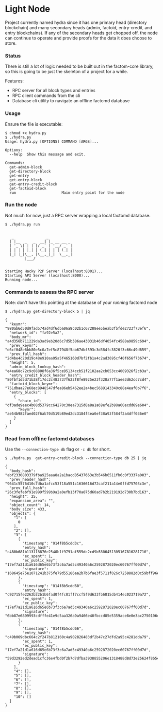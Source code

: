 # Light Node

Project currently named hydra since it has one primary head (directory blockchain) and many secondary heads (admin, factoid, entry-credit, and entry blockchains). If any of the secondary heads get chopped off, the node can continue to operate and provide proofs for the data it does choose to store.

### Status

There is still a lot of logic needed to be built out in the factom-core library, so this is going to be just the skeleton of a project for a while.

Features:
- RPC server for all block types and entries
- RPC client commands from the cli
- Database cli utility to navigate an offline factomd database

### Usage

Ensure the file is executable:

```
$ chmod +x hydra.py
$ ./hydra.py
Usage: hydra.py [OPTIONS] COMMAND [ARGS]...

Options:
  --help  Show this message and exit.

Commands:
  get-admin-block
  get-directory-block
  get-entry
  get-entry-block
  get-entry-credit-block
  get-factoid-block
  run                     Main entry point for the node
```


### Run the node

Not much for now, just a RPC server wrapping a local factomd database.

```
$ ./hydra.py run


   _               _           
  | |__  _   _  __| |_ __ __ _ 
  | '_ \| | | |/ _` | '__/ _` |
  | | | | |_| | (_| | | | (_| |
  |_| |_|\__, |\__,_|_|  \__,_|
         |___/                 


Starting Hacky P2P Server (localhost:8001)...
Starting API Server (localhost:8000)...
Running node...
```

### Commands to assess the RPC server

Note: don't have this pointing at the database of your *running* factomd node

```
$ ./hydra.py get-directory-block 5 | jq

{
  "keymr": "980ab6d50d9fad574ad4df6dba06a8c02b1c67288ee5beab3fbfde2723f73ef6",
  "network_id": "fa92e5a2",
  "body_mr": "a4d356b711229da3ad9eb20d6c7d5b386ae43031b46df4054fc4588a9859c694",
  "prev_keymr": "d6cf048e6bb80e5c0a7ef5c87948f5ab67dbf593c3d384fc3826f3c66c49d659",
  "prev_full_hash": "2d4be4c20d19c48e910aa05a5f465160d7bf2fb1a4c2ad3695cf40f656f73674",
  "height": 5,
  "admin_block_lookup_hash": "e4ea68c72c9c08808f6a36f5ce95134ccb51f2102aa2cb053cc4009326f2cb3a",
  "entry_credit_block_header_hash": "80fbf1d5d71b28f17dc2c483737f622f8fe8925e23f328a77f1aee3d62cc7cd4",
  "factoid_block_keymr": "751dbaa27e68ec8948547dfea86eb5462ee2a4bec5689143340c88e4eaf0b7f6",
  "entry_blocks": [
    {
      "chain_id": "df3ade9eec4b08d5379cc64270c30ea7315d8a8a1a69efe2b98a60ecdd69e604",
      "keymr": "ae54b982faed02f6ab70d519b89ed2dc3184f4ea0ef38a93f584f2a4dff036e0"
    }
  ]
}

```

### Read from offline factomd databases

Use the `--connection-type db` flag or `-c db` for short.

```
$ ./hydra.py  get-entry-credit-block --connection-type db 25 | jq

{
  "body_hash": "abf2330803379fba925aaa8a2a1bacd85437663e3b546b6511fb6c0f3337a003",
  "prev_header_hash": "9641c5576410c7dba1afcc53f18a551c1636616d72caf211a14e0ffd75703c3e",
  "prev_full_hash": "26c3fefebf91e999f599b9a2a0efb13f70a875d60ad7b2b219192d730b7bd163",
  "height": 25,
  "expansion_area": "",
  "object_count": 14,
  "body_size": 433,
  "objects": {
    "1": [
      0
    ],
    "2": [],
    "3": [
      {
        "timestamp": "014f8b5cdd3c",
        "entry_hash": "c480b681b113118876e2540b1f9791af555dc2cd9b5806451305167816281710",
        "ec_spent": 1,
        "ec_public_key": "17ef7a21d1a616d65e6b73f3c6a7ad5c49340a6c2592872020ec60767ff00d7d",
        "signature": "168645e75e1071241b375fe79d55186aa2b7b6fae3f5711f026c7258882d0c59bff96e66b477b11b8fb51717cfcb357ba081929e515d96821ed8d1f72c78e703"
      },
      {
        "timestamp": "014f8b5cdd60",
        "entry_hash": "c92715fe2262b22b1b6fad0f4fc81ff7ccf5f9d633fb6815db414ec023719a72",
        "ec_spent": 1,
        "ec_public_key": "17ef7a21d1a616d65e6b73f3c6a7ad5c49340a6c2592872020ec60767ff00d7d",
        "signature": "6bb87e6899993cdfffe41e9c5aa326a9a9466e40fbccd85e5359ace8e0e3ac2750106cb61995a72e946237b5ce8ff1e31fa5549f5685ec7a47c89ddbbad3d003"
      },
      {
        "timestamp": "014f8b5cdd66",
        "entry_hash": "c49b069dbc664c2f247b812160c4a902826483df2b47c27dfd2a95c4281dda79",
        "ec_spent": 1,
        "ec_public_key": "17ef7a21d1a616d65e6b73f3c6a7ad5c49340a6c2592872020ec60767ff00d7d",
        "signature": "59d3292ed2dead1cfc36e4fbd0f2b7d7dfba3938855206e1318488d8d73e25624f8b540803b4703011753dae92f4c326a56e4a1d7d58f26eb9f058f9e773ed06"
      }
    ],
    "4": [],
    "5": [],
    "6": [],
    "7": [],
    "8": [],
    "9": [],
    "10": []
  }
}
```
